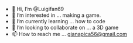 - 👋 Hi, I’m @Luigifan69
- 👀 I’m interested in ... making a game.
- 🌱 I’m currently learning ... how to code
- 💞️ I’m looking to collaborate on ... a 3D game
- 📫 How to reach me ... gianapica56@gmail.com

<!---
Luigifan69/Luigifan69 is a ✨ special ✨ repository because its `README.md` (this file) appears on your GitHub profile.
You can click the Preview link to take a look at your changes.
--->
